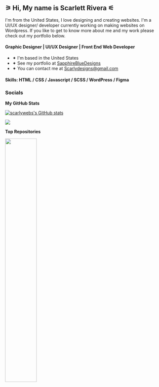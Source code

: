 ## ⚞ Hi, My name is Scarlett Rivera ⚟
I'm from the United States, I love designing and creating websites. I'm a UI/UX designer/ developer currently working on making websites on Wordpress.
If you like to get to know more about me and my work please check out my portfolio below.

#### Graphic Designer | UI/UX Designer | Front End Web Developer 

* ✦ I'm based in the United States
* ✦ See my portfolio at [SapphireBlueDesigns](http://https://sapphirebluedesigns.com/)
* ✦ You can contact me at [Scarlydesigns@gmail.com](mailto:Scarlydesigns@gmail.com)

#### Skills: HTML / CSS / Javascript / SCSS / WordPress / Figma 

### Socials

<b>My GitHub Stats</b>

<a href="http://www.github.com/scarlywebs"><img src="https://github-readme-stats.vercel.app/api?username=scarlywebs&show_icons=true&hide=&count_private=true&title_color=0891b2&text_color=ffffff&icon_color=0891b2&bg_color=0f172a&hide_border=true&show_icons=true" alt="scarlywebs's GitHub stats" /></a>

<a href="http://www.github.com/scarlywebs"><img src="https://github-readme-streak-stats.herokuapp.com/?user=scarlywebs&stroke=ffffff&background=0f172a&ring=0891b2&fire=0891b2&currStreakNum=ffffff&currStreakLabel=0891b2&sideNums=ffffff&sideLabels=ffffff&dates=ffffff&hide_border=true" /></a>

<b>Top Repositories</b>

<div width="100%" align="center"><a href="https://github.com/scarlywebs/Cute-Mini-BlackJack-Game" align="left"><img align="left" width="45%" src="https://github-readme-stats.vercel.app/api/pin/?username=scarlywebs&repo=Cute-Mini-BlackJack-Game&title_color=0891b2&text_color=ffffff&icon_color=0891b2&bg_color=0f172a&hide_border=true&locale=en" /></a></div><br /><br /><br /><br /><br /><br /><br />
